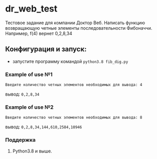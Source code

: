 # dr_web_test
Тестовое задание для компании Доктор Веб.
Написать функцию возвращающую четные элементы последовательности Фибоначчи.
Например, f(4) вернет 0,2,8,34

## Конфигурация и запуск:
- запустите программу командой `python3.8 fib_dig.py`

### Example of use №1

`Введите количество четных элементов необходимых для вывода: 4`

вывод: `0,2,8,34`

### Example of use №2

`Введите количество четных элементов необходимых для вывода: 8`

вывод: `0,2,8,34,144,610,2584,10946`

### Поддержка
1. Python3.8 и выше.
